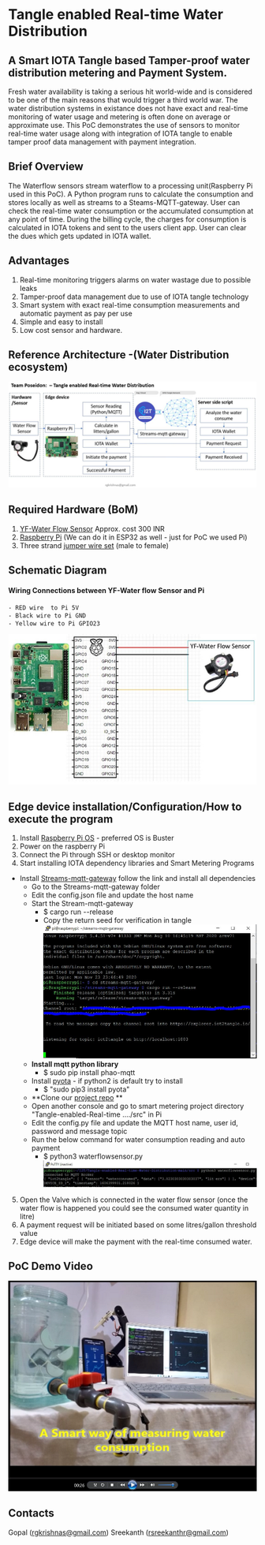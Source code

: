 # Tangle enabled Real-time Water Distribution
## A Smart IOTA Tangle based Tamper-proof water distribution metering and Payment System.
Fresh water availability is taking a serious hit world-wide and is considered to be one of the main reasons that would trigger a third world war.
The water distribution systems in existance does not have exact and real-time monitoring of water usage and metering is often done on average or approximate use. This PoC demonstrates the use of sensors to monitor real-time water usage along with integration of IOTA tangle to enable tamper proof data management with payment integration.
## Brief Overview
The Waterflow sensors stream waterflow to a processing unit(Raspberry Pi used in this PoC). A Python program runs to calculate the consumption and stores locally as well as streams to a Steams-MQTT-gateway. User can check the real-time water consumption or the accumulated consumption at any point of time. During the billing cycle, the charges for consumption is calculated in IOTA tokens and sent to the users client app. User can clear the dues which gets updated in IOTA wallet.
## Advantages
1. Real-time monitoring triggers alarms on water wastage due to possible leaks
2. Tamper-proof data management due to use of IOTA tangle technology
3. Smart system with exact real-time consumption measurements and automatic payment as pay per use
4. Simple and easy to install
5. Low cost sensor and hardware.
## Reference Architecture -(Water Distribution ecosystem)
![Architecture](images/flow_diagram.JPG)

## Required Hardware (BoM)
  1. [YF-Water Flow Sensor](https://robu.in/product/yf-s201-water-flow-measurement-sensor-with-1-30liter-min-flow-rate-2/?gclid=Cj0KCQiAkuP9BRCkARIsAKGLE8UxgRBkIr7N0A73nVRC6L-rj1wSw8ms-no1rjBF1aaWUuvCUBeDVyIaAiO2EALw_wcB)
     Approx. cost 300 INR
  2. [Raspberry Pi](https://www.raspberrypi.org/products/raspberry-pi-4-model-b/?resellerType=home) (We can do it in ESP32 as well - just for PoC we used Pi)
  3. Three strand [jumper wire set](https://robu.in/product/male-to-female-jumper-wires-40-pin-40cm/) (male to female)

## Schematic Diagram 
#### Wiring Connections between YF-Water flow Sensor and Pi
    - RED wire  to Pi 5V
    - Black wire to Pi GND
    - Yellow wire to Pi GPIO23
![Wiring Diagram](images/Pi2WaterFlowSensor.JPG)

## Edge device installation/Configuration/How to execute the program
   1. Install [Raspberry Pi OS](https://www.raspberrypi.org/software/) - preferred OS is Buster 
   2. Power on the raspberry Pi
   3. Connect the Pi through SSH or desktop monitor
   4. Start installing IOTA dependency libraries and Smart Metering Programs
   * Install [Streams-mqtt-gateway](https://github.com/iot2tangle/Streams-mqtt-gateway) follow the link and install all dependencies 
     * Go to the Streams-mqtt-gateway folder 
     * Edit the config.json file and update the host name
     * Start the Stream-mqtt-gateway
       - $ cargo run --release
       - Copy the return seed for verification in tangle
       ![Output will be like](images/Screenshot1.2_streams-mqtt.JPG)
     * **Install mqtt python library**
       - $ sudo pip install phao-mqtt
     * Install [pyota](https://github.com/iotaledger/iota.py) - if python2 is default try to install 
       - $ "sudo pip3 install pyota"
     * **Clone our [project repo](https://github.com/rgkrishnas/Tangle-enabled-Real-time-Water-Distribution) **
     * Open another console and go to smart metering project directory "Tangle-enabled-Real-time ..../src" in Pi 
     * Edit the config.py file and update the MQTT host name, user id, password and message topic
     * Run the below command for water consumption reading and auto payment
       - $ python3 waterflowsensor.py 
       ![Output will be like](images/Screenshot2.1_waterFlowMeasure.JPG)
   5. Open the Valve which is connected in the water flow sensor (once the water flow is happened you could see the consumed water quantity in litre)
   6. A payment request will be initiated based on some litres/gallon threshold  value
   7. Edge device will make the payment with the real-time consumed water.  

## PoC Demo Video
[![Working Prototype Demo](images/VideoThumb.png)](https://youtu.be/EH2FJtxiFEA)

## Contacts
Gopal (rgkrishnas@gmail.com)
Sreekanth (rsreekanthr@gmail.com) 
